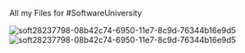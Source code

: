 All my Files for #SoftwareUniversity

![soft28237798-08b42c74-6950-11e7-8c9d-76344b16e9d5](https://user-images.githubusercontent.com/22789519/28469580-59864332-6e3f-11e7-828b-f2b124cb970f.png)
![soft28237798-08b42c74-6950-11e7-8c9d-76344b16e9d5](https://https://i.imgur.com/3chSWM8.png)
